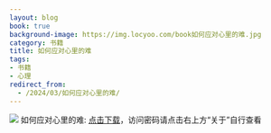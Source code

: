 ```yaml
---
layout: blog
book: true
background-image: https://img.locyoo.com/book如何应对心里的难.jpg
category: 书籍
title: 如何应对心里的难
tags:
- 书籍
- 心理
redirect_from:
  - /2024/03/如何应对心里的难/
---
```

![](https://img.locyoo.com/book如何应对心里的难.jpg)
如何应对心里的难: <a name = "ref1" href="https://url18.ctfile.com/f/50983618-1253423542-728de6?p=3619">点击下载</a>，访问密码请点击右上方“关于”自行查看